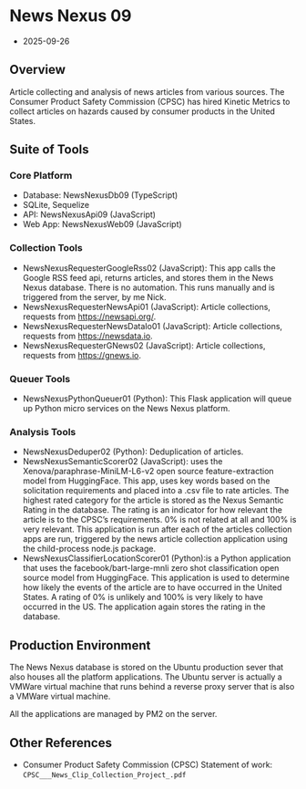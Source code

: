 # News Nexus 09

- 2025-09-26

## Overview

Article collecting and analysis of news articles from various sources. The Consumer Product Safety Commission (CPSC) has hired Kinetic Metrics to collect articles on hazards caused by consumer products in the United States.

## Suite of Tools

### Core Platform

- Database: NewsNexusDb09 (TypeScript)
- SQLite, Sequelize
- API: NewsNexusApi09 (JavaScript)
- Web App: NewsNexusWeb09 (JavaScript)

### Collection Tools

- NewsNexusRequesterGoogleRss02 (JavaScript): This app calls the Google RSS feed api, returns articles, and stores them in the News Nexus database. There is no automation. This runs manually and is triggered from the server, by me Nick.
- NewsNexusRequesterNewsApi01 (JavaScript): Article collections, requests from https://newsapi.org/.
- NewsNexusRequesterNewsDataIo01 (JavaScript): Article collections, requests from https://newsdata.io.
- NewsNexusRequesterGNews02 (JavaScript): Article collections, requests from https://gnews.io.

### Queuer Tools

- NewsNexusPythonQueuer01 (Python): This Flask application will queue up Python micro services on the News Nexus platform.

### Analysis Tools

- NewsNexusDeduper02 (Python): Deduplication of articles.
- NewsNexusSemanticScorer02 (JavaScript): uses the Xenova/paraphrase-MiniLM-L6-v2 open source feature-extraction model from HuggingFace. This app, uses key words based on the solicitation requirements and placed into a .csv file to rate articles. The highest rated category for the article is stored as the Nexus Semantic Rating in the database. The rating is an indicator for how relevant the article is to the CPSC’s requirements. 0% is not related at all and 100% is very relevant. This application is run after each of the articles collection apps are run, triggered by the news article collection application using the child-process node.js package.
- NewsNexusClassifierLocationScorer01 (Python):is a Python application that uses the facebook/bart-large-mnli zero shot classification open source model from HuggingFace. This application is used to determine how likely the events of the article are to have occurred in the United States. A rating of 0% is unlikely and 100% is very likely to have occurred in the US. The application again stores the rating in the database.

## Production Environment

The News Nexus database is stored on the Ubuntu production sever that also houses all the platform applications. The Ubuntu server is actually a VMWare virtual machine that runs behind a reverse proxy server that is also a VMWare virtual machine.

All the applications are managed by PM2 on the server.

## Other References

- Consumer Product Safety Commission (CPSC) Statement of work: `CPSC___News_Clip_Collection_Project_.pdf`
